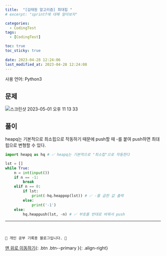 ```yaml
---
title:  "[김태원 알고리즘] 최대힙 "
# excerpt: "sprintf에 대해 알아보자"

categories:
  - CodingTest
tags:
  - [CodingTest]

toc: true
toc_sticky: true
 
date: 2023-04-28 12:24:06
last_modified_at: 2023-04-28 12:24:08
---
```


사용 언어: Python3

## 문제
![스크린샷 2023-05-01 오후 11 13 33](https://user-images.githubusercontent.com/59405576/235465044-7c6c2ce0-7c60-40fa-bb77-c21a0f32d171.png)

## 풀이
heapq는 기본적으로 최소힙으로 작동하기 때문에 push할 때 -를 붙여 push하면 최대힙으로 변형할 수 있다.
```py
import heapq as hq # ✅ heapq는 기본적으로 "최소힙"으로 작동한다

lst = []
while True:
    n = int(input())
    if n == -1:
        break
    elif n == 0:
        if lst:
            print(-hq.heappop(lst)) # ✅ -를 곱한 값 출력
        else:
            print('-1')
    else:
        hq.heappush(lst, -n) # ✅ 부호를 반대로 바꿔서 push
```








***
<br>


    💛 개인 공부 기록용 블로그입니다. 👻

[맨 위로 이동하기](#){: .btn .btn--primary }{: .align-right}